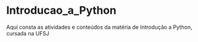 # Introducao_a_Python
Aqui consta as atividades e conteúdos da matéria de Introdução a Python, cursada na UFSJ
